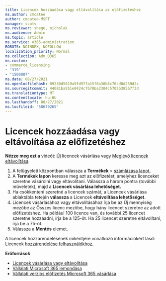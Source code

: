 ```yaml
---
title: Licencek hozzáadása vagy eltávolítása az előfizetéshez
ms.author: cmcatee
author: cmcatee-MSFT
manager: scotv
ms.reviewer: shegu, nicholak
ms.audience: Admin
ms.topic: article
ms.service: o365-administration
ROBOTS: NOINDEX, NOFOLLOW
localization_priority: Normal
ms.collection: Adm_O365
ms.custom:
- commerce_licensing
- "319"
- "1500007"
ms.date: 08/27/2021
ms.openlocfilehash: 89230d5819a9fd97fa15f0a30b8c76cd8d239d2c
ms.sourcegitcommit: 44081ba551e0424c7b78ba2304c5705b38567f3d
ms.translationtype: MT
ms.contentlocale: hu-HU
ms.lasthandoff: 08/27/2021
ms.locfileid: "58679265"
---
```

# <a name="add-or-remove-licenses-for-your-subscription"></a>Licencek hozzáadása vagy eltávolítása az előfizetéshez

**Nézze meg ezt a** videót: [Új](https://go.microsoft.com/fwlink/p/?linkid=2154857) licencek vásárlása vagy [Meglévő licencek eltávolítása](https://go.microsoft.com/fwlink/p/?linkid=2154938)

1. A felügyeleti központban válassza a **Termékek**  >  [számlázása lapot.](https://go.microsoft.com/fwlink/p/?linkid=842054)
2. A **Termékek lapon** keresse meg azt az előfizetést, amelyhez licenceket szeretne vásárolni vagy eltávolítani. Válassza a három pontra (további műveletek), majd a **Licencek vásárlása lehetőséget.**
3. Ha csökkenteni szeretné a licencek számát, a Licencek vásárlása ablaktábla tetején **válassza** a Licencek **eltávolítása lehetőséget.**
4. Licencek vásárlásához vagy  eltávolításához írja  be az Új mennyiség mezőbe az Összes licenc mezőbe, hogy hány licencet szeretne az adott előfizetéshez. Ha például 100 licence van, és további 25 licencet szeretne hozzáadni, írja be a 125-öt. Ha 25 licencet szeretne eltávolítani, írja be a 75-öt.
5. Válassza a **Mentés** elemet.

A licencek hozzárendelésének mikéntjére vonatkozó információkért lásd: Licencek [hozzárendelése felhasználókhoz.](https://docs.microsoft.com/microsoft-365/admin/manage/assign-licenses-to-users)

**Erőforrások**
  
- [Licencek vásárlása vagy eltávolítása](https://docs.microsoft.com/microsoft-365/commerce/licenses/buy-licenses)
- [Vállalati Microsoft 365 lemondása](https://docs.microsoft.com/microsoft-365/commerce/subscriptions/cancel-your-subscription)
- [Vállalati verziós előfizetés Microsoft 365 vásárlása](https://docs.microsoft.com/microsoft-365/commerce/try-or-buy-microsoft-365)